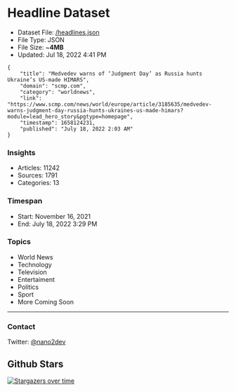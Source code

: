 # Headline Dataset

- Dataset File: [/headlines.json](https://raw.githubusercontent.com/fwd/news/master/headlines.json) 
- File Type: JSON
- File Size: ~**4MB**
- Updated: Jul 18, 2022 4:41 PM

```
{
    "title": "Medvedev warns of ‘Judgment Day’ as Russia hunts Ukraine’s US-made HIMARS",
    "domain": "scmp.com",
    "category": "worldnews",
    "link": "https://www.scmp.com/news/world/europe/article/3185635/medvedev-warns-judgment-day-russia-hunts-ukraines-us-made-himars?module=lead_hero_story&pgtype=homepage",
    "timestamp": 1658124231,
    "published": "July 18, 2022 2:03 AM"
}
```

### Insights

- Articles: 11242
- Sources: 1791
- Categories: 13

### Timespan

- Start: November 16, 2021
- End: July 18, 2022 3:29 PM

### Topics

- World News
- Technology
- Television
- Entertaiment
- Politics
- Sport
- More Coming Soon

---

### Contact 

Twitter: [@nano2dev](https://twitter.com/nano2dev)

## Github Stars

[![Stargazers over time](https://starchart.cc/fwd/news.svg)](https://starchart.cc/fwd/news)
	
